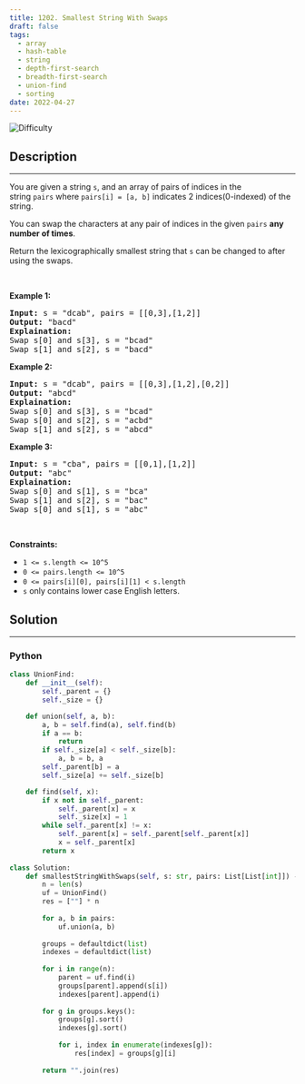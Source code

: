```yaml
---
title: 1202. Smallest String With Swaps
draft: false
tags: 
  - array
  - hash-table
  - string
  - depth-first-search
  - breadth-first-search
  - union-find
  - sorting
date: 2022-04-27
---
```


![Difficulty](https://img.shields.io/badge/Difficulty-Medium-blue.svg)

## Description

---
<p>You are given a string <code>s</code>, and an array of pairs of indices in the string&nbsp;<code>pairs</code>&nbsp;where&nbsp;<code>pairs[i] =&nbsp;[a, b]</code>&nbsp;indicates 2 indices(0-indexed) of the string.</p>

<p>You can&nbsp;swap the characters at any pair of indices in the given&nbsp;<code>pairs</code>&nbsp;<strong>any number of times</strong>.</p>

<p>Return the&nbsp;lexicographically smallest string that <code>s</code>&nbsp;can be changed to after using the swaps.</p>

<p>&nbsp;</p>
<p><strong class="example">Example 1:</strong></p>

<pre>
<strong>Input:</strong> s = &quot;dcab&quot;, pairs = [[0,3],[1,2]]
<strong>Output:</strong> &quot;bacd&quot;
<strong>Explaination:</strong> 
Swap s[0] and s[3], s = &quot;bcad&quot;
Swap s[1] and s[2], s = &quot;bacd&quot;
</pre>

<p><strong class="example">Example 2:</strong></p>

<pre>
<strong>Input:</strong> s = &quot;dcab&quot;, pairs = [[0,3],[1,2],[0,2]]
<strong>Output:</strong> &quot;abcd&quot;
<strong>Explaination: </strong>
Swap s[0] and s[3], s = &quot;bcad&quot;
Swap s[0] and s[2], s = &quot;acbd&quot;
Swap s[1] and s[2], s = &quot;abcd&quot;</pre>

<p><strong class="example">Example 3:</strong></p>

<pre>
<strong>Input:</strong> s = &quot;cba&quot;, pairs = [[0,1],[1,2]]
<strong>Output:</strong> &quot;abc&quot;
<strong>Explaination: </strong>
Swap s[0] and s[1], s = &quot;bca&quot;
Swap s[1] and s[2], s = &quot;bac&quot;
Swap s[0] and s[1], s = &quot;abc&quot;
</pre>

<p>&nbsp;</p>
<p><strong>Constraints:</strong></p>

<ul>
	<li><code>1 &lt;= s.length &lt;= 10^5</code></li>
	<li><code>0 &lt;= pairs.length &lt;= 10^5</code></li>
	<li><code>0 &lt;= pairs[i][0], pairs[i][1] &lt;&nbsp;s.length</code></li>
	<li><code>s</code>&nbsp;only contains lower case English letters.</li>
</ul>


## Solution

---
### Python
``` py title='smallest-string-with-swaps'
class UnionFind:
    def __init__(self):
        self._parent = {}
        self._size = {}

    def union(self, a, b):
        a, b = self.find(a), self.find(b)
        if a == b:
            return
        if self._size[a] < self._size[b]:
            a, b = b, a
        self._parent[b] = a
        self._size[a] += self._size[b]

    def find(self, x):
        if x not in self._parent:
            self._parent[x] = x
            self._size[x] = 1
        while self._parent[x] != x:
            self._parent[x] = self._parent[self._parent[x]]
            x = self._parent[x]
        return x
    
class Solution:
    def smallestStringWithSwaps(self, s: str, pairs: List[List[int]]) -> str:
        n = len(s)
        uf = UnionFind()
        res = [""] * n
        
        for a, b in pairs:
            uf.union(a, b)
        
        groups = defaultdict(list)
        indexes = defaultdict(list)
        
        for i in range(n):
            parent = uf.find(i)
            groups[parent].append(s[i])
            indexes[parent].append(i)
        
        for g in groups.keys():
            groups[g].sort()
            indexes[g].sort()
            
            for i, index in enumerate(indexes[g]):
                res[index] = groups[g][i]
        
        return "".join(res)
        
        

```

